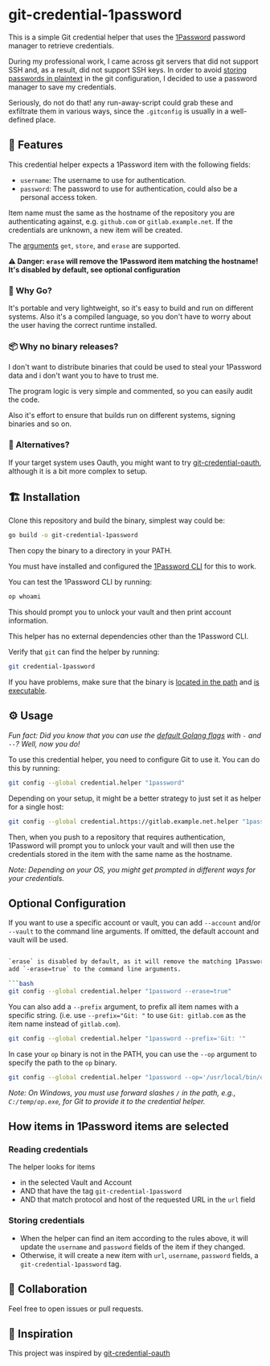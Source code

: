 # git-credential-1password

This is a simple Git credential helper that uses the [1Password](https://1password.com/) password manager to retrieve credentials.

During my professional work, I came across git servers that did not support SSH and, as a result, did not support SSH keys.
In order to avoid [storing passwords in plaintext](https://stackoverflow.com/questions/35942754/how-can-i-save-username-and-password-in-git/35942890#35942890)
in the git configuration, I decided to use a password manager to save my credentials.

Seriously, do not do that! any run-away-script could grab these and exfiltrate them in various ways, since the `.gitconfig` is
usually in a well-defined place.

## 🔐 Features

This credential helper expects a 1Password item with the following fields:

- `username`: The username to use for authentication.
- `password`: The password to use for authentication, could also be a personal access token.

Item name must the same as the hostname of the repository you are authenticating against, e.g. `github.com` or
`gitlab.example.net`. If the credentials are unknown, a new item will be created.

The [arguments](https://git-scm.com/docs/gitcredentials) `get`, `store`, and `erase` are supported.

**⚠️ Danger: `erase` will remove the 1Password item matching the hostname! It's disabled by default, see optional configuration**

### 🚧 Why Go?

It's portable and very lightweight, so it's easy to build and run on different systems. Also it's a compiled language,
so you don't have to worry about the user having the correct runtime installed.

### 📦 Why no binary releases?

I don't want to distribute binaries that could be used to steal your 1Password data and i don't want you to have to trust me.

The program logic is very simple and commented, so you can easily audit the code.

Also it's effort to ensure that builds run on different systems, signing binaries and so on.

### 🔄 Alternatives?

If your target system uses Oauth, you might want to try [git-credential-oauth](https://github.com/hickford/git-credential-oauth),
although it is a bit more complex to setup.

## 🏗️ Installation

Clone this repository and build the binary, simplest way could be:

```bash
go build -o git-credential-1password
```

Then copy the binary to a directory in your PATH.

You must have installed and configured the [1Password CLI](https://support.1password.com/command-line-getting-started/)
for this to work.

You can test the 1Password CLI by running:

```bash
op whoami
```

This should prompt you to unlock your vault and then print account information.

This helper has no external dependencies other than the 1Password CLI.

Verify that `git` can find the helper by running:

```bash
git credential-1password
```

If you have problems, make sure that the binary is [located in the path](https://superuser.com/a/284351/62691) and
[is executable](https://askubuntu.com/a/229592/18504).

## ⚙️ Usage

*Fun fact: Did you know that you can use the [default Golang flags](https://www.antoniojgutierrez.com/posts/2021-05-14-short-and-long-options-in-go-flags-pkg/) with `-` and `--`? Well, now you do!*

To use this credential helper, you need to configure Git to use it. You can do this by running:

```bash
git config --global credential.helper "1password"
```

Depending on your setup, it might be a better strategy to just set it as helper for a single host:

```bash
git config --global credential.https://gitlab.example.net.helper "1password"
```

Then, when you push to a repository that requires authentication, 1Password will prompt you to unlock your vault and will
then use the credentials stored in the item with the same name as the hostname.

*Note: Depending on your OS, you might get prompted in different ways for your credentials.*

## Optional Configuration

If you want to use a specific account or vault, you can add `--account` and/or `--vault` to the command line arguments. If omitted,
the default account and vault will be used.

```bash

`erase` is disabled by default, as it will remove the matching 1Password item. If you want to enable it, you can
add `-erase=true` to the command line arguments.

```bash
git config --global credential.helper "1password --erase=true"
```

You can also add a `--prefix` argument, to prefix all item names with a specific string. (i.e. use `--prefix="Git: "` to use `Git: gitlab.com` as the item name instead of `gitlab.com`).

```bash
git config --global credential.helper "1password --prefix='Git: '"
```

In case your `op` binary is not in the PATH, you can use the `--op` argument to specify the path to the `op` binary.

```bash
git config --global credential.helper "1password --op='/usr/local/bin/op'"
```

*Note: On Windows, you must use forward slashes `/` in the path, e.g., `C:/temp/op.exe`, for Git to provide it to the credential helper.*

## How items in 1Password items are selected

### Reading credentials

The helper looks for items

- in the selected Vault and Account
- AND that have the tag `git-credential-1password`
- AND that match protocol and host of the requested URL in the `url` field

### Storing credentials

- When the helper can find an item according to the rules above, it will update the `username` and `password` fields of the item if they changed.
- Otherwise, it will create a new item with `url`, `username`, `password` fields, a `git-credential-1password` tag.

## 🌳 Collaboration

Feel free to open issues or pull requests.

## 💌 Inspiration

This project was inspired by [git-credential-oauth](https://github.com/hickford/git-credential-oauth)
